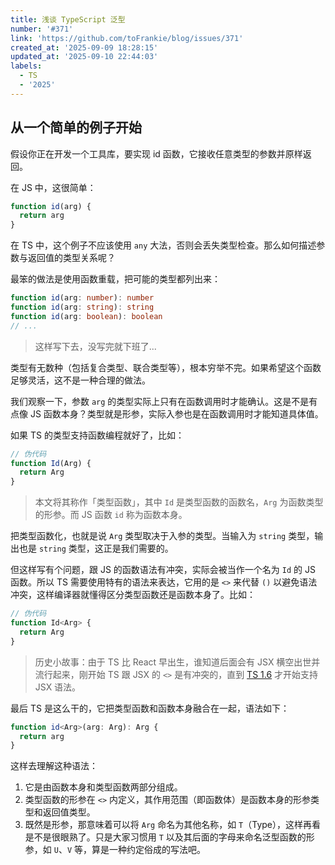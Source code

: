 ```yaml
---
title: 浅谈 TypeScript 泛型
number: '#371'
link: 'https://github.com/toFrankie/blog/issues/371'
created_at: '2025-09-09 18:28:15'
updated_at: '2025-09-10 22:44:03'
labels:
  - TS
  - '2025'
---
```

## 从一个简单的例子开始

假设你正在开发一个工具库，要实现 id 函数，它接收任意类型的参数并原样返回。

在 JS 中，这很简单：

```js
function id(arg) {
  return arg
}
```

在 TS 中，这个例子不应该使用 `any` 大法，否则会丢失类型检查。那么如何描述参数与返回值的类型关系呢？

最笨的做法是使用函数重载，把可能的类型都列出来：

```ts
function id(arg: number): number
function id(arg: string): string
function id(arg: boolean): boolean
// ...
```

> 这样写下去，没写完就下班了...

类型有无数种（包括复合类型、联合类型等），根本穷举不完。如果希望这个函数足够灵活，这不是一种合理的做法。

我们观察一下，参数 `arg` 的类型实际上只有在函数调用时才能确认。这是不是有点像 JS 函数本身？类型就是形参，实际入参也是在函数调用时才能知道具体值。

如果 TS 的类型支持函数编程就好了，比如：

```ts
// 伪代码
function Id(Arg) {
  return Arg
}
```

> 本文将其称作「类型函数」，其中 `Id` 是类型函数的函数名，`Arg` 为函数类型的形参。而 JS 函数 `id` 称为函数本身。

把类型函数化，也就是说 `Arg` 类型取决于入参的类型。当输入为 `string` 类型，输出也是 `string` 类型，这正是我们需要的。

但这样写有个问题，跟 JS 的函数语法有冲突，实际会被当作一个名为 `Id` 的 JS 函数。所以 TS 需要使用特有的语法来表达，它用的是 `<>` 来代替 `()` 以避免语法冲突，这样编译器就懂得区分类型函数还是函数本身了。比如：

```js
// 伪代码
function Id<Arg> {
  return Arg
}
```

> 历史小故事：由于 TS 比 React 早出生，谁知道后面会有 JSX 横空出世并流行起来，刚开始 TS 跟 JSX 的 `<>` 是有冲突的，直到 [TS 1.6](https://www.typescriptlang.org/docs/handbook/release-notes/typescript-1-6.html) 才开始支持 JSX 语法。

最后 TS 是这么干的，它把类型函数和函数本身融合在一起，语法如下：

```ts
function id<Arg>(arg: Arg): Arg {
  return arg
}
```

这样去理解这种语法：

1. 它是由函数本身和类型函数两部分组成。
2. 类型函数的形参在 `<>` 内定义，其作用范围（即函数体）是函数本身的形参类型和返回值类型。
3. 既然是形参，那意味着可以将 `Arg` 命名为其他名称，如 `T`（Type），这样再看是不是很眼熟了。只是大家习惯用 `T` 以及其后面的字母来命名泛型函数的形参，如 `U`、`V` 等，算是一种约定俗成的写法吧。


